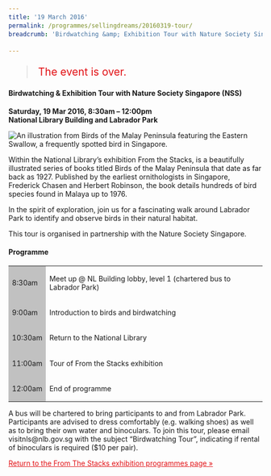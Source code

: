 ```yaml
---
title: '19 March 2016'
permalink: /programmes/sellingdreams/20160319-tour/
breadcrumb: 'Birdwatching &amp; Exhibition Tour with Nature Society Singapore (NSS)'

---
```



<blockquote style="color: #E21216; font-size: 150%;">The event is over.</blockquote>

<h4>Birdwatching &amp; Exhibition Tour with Nature Society Singapore (NSS)</h4>

<p><strong>Saturday, 19 Mar 2016, 8:30am – 12:00pm</strong><br>
<strong>National Library Building and Labrador Park</strong></p>

<img srcset="/images/event-images/from-the-stacks-onsite/FTS03_400w.jpg 400w, /images/event-images/from-the-stacks-onsite/FTS03 1000w" sizes="(max-width: 500px) 40vw, 100vw" height="572" width="1000" src="/images/event-images/from-the-stacks-onsite/FTS03_400w.jpg" alt="An illustration from Birds of the Malay Peninsula featuring the Eastern Swallow, a frequently spotted bird in Singapore.">

<p>Within the National Library’s exhibition From the Stacks, is a beautifully illustrated series of books titled Birds of the Malay Peninsula that date as far back as 1927. Published by the earliest ornithologists in Singapore, Frederick Chasen and Herbert Robinson, the book details hundreds of bird species found in Malaya up to 1976.</p>

<p>In the spirit of exploration, join us for a fascinating walk around Labrador Park to identify and observe birds in their natural habitat.</p>

<p>This tour is organised in partnership with the Nature Society Singapore.</p>

<h4>Programme</h4>

<table class="table table-v">
    <tr>
        <td style="background-color: #c1c1c1;">
            8:30am</td>
        <td>
            <p>Meet up @ NL Building lobby, level 1 (chartered bus to Labrador Park)</p>
        </td>
    </tr>
    <tr>
        <td style="background-color: #c1c1c1;">
            9:00am</td>
        <td>
            <p>Introduction to birds and birdwatching</p>
        </td>
    </tr>
    <tr>
        <td style="background-color: #c1c1c1;">
            10:30am</td>
        <td>
            <p>Return to the National Library</p>
        </td>
    </tr>
    <tr>
        <td style="background-color: #c1c1c1;">
            11:00am</td>
        <td>
            <p>Tour of From the Stacks exhibition</p>
        </td>
    </tr>
    <tr>
        <td style="background-color: #c1c1c1;">
            12:00am</td>
        <td>
            <p>End of programme</p>
        </td>
    </tr>
</table>

<p>A bus will be chartered to bring participants to and from Labrador Park. Participants are advised to dress comfortably (e.g. walking shoes) as well as to bring their own water and binoculars. To join this tour, please email visitnls@nlb.gov.sg with the subject “Birdwatching Tour”, indicating if rental of binoculars is required ($10 per pair).</p>

<a href="/exhibitions/past-exhibitions/fromthestacks/programmes/" style="color:#E21216;"><p>Return to the From The Stacks exhibition programmes page &#187;</p></a>